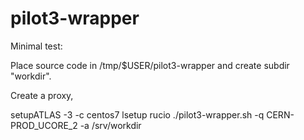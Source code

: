 # pilot3-wrapper

Minimal test:

Place source code in /tmp/$USER/pilot3-wrapper and create subdir "workdir".

Create a proxy,

setupATLAS -3 -c centos7
lsetup rucio
./pilot3-wrapper.sh -q CERN-PROD_UCORE_2 -a /srv/workdir
